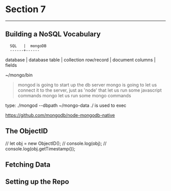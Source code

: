 # Section 7
---
## Building a NoSQL Vocabulary

      SQL   |  mongoDB
      ------+------
  database  |  database
     table  |  collection
row/record  |  document
   columns  |  fields


~/mongo/bin
  > mongod        is going to start up the db server 
  > mongo         is going to let us connect it to the server, just as 'node' that let us run some javascript commands
                  mongo let us run some mongo commands

type: ./mongod --dbpath ~/mongo-data
./ is used to exec


https://github.com/mongodb/node-mongodb-native


## The ObjectID
 
// let obj = new  ObjectID();
// console.log(obj);
// console.log(obj.getTimestamp());


## Fetching Data


## Setting up the Repo